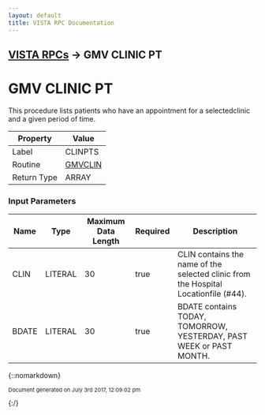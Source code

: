 ```yaml
---
layout: default
title: VISTA RPC Documentation
---
```


## [VISTA RPCs](TableOfContents) &#8594; GMV CLINIC PT
# GMV CLINIC PT

This procedure lists patients who have an appointment for a selectedclinic and a given period of time.

Property | Value
--- | ---
Label | CLINPTS
Routine | [GMVCLIN](http://code.osehra.org/dox/Routine_GMVCLIN_source.html)
Return Type | ARRAY


### Input Parameters

Name | Type | Maximum Data Length | Required | Description
--- | --- | --- | --- | ---
CLIN | LITERAL | 30 | true | CLIN contains the name of the selected clinic from the Hospital Locationfile (#44).
BDATE | LITERAL | 30 | true | BDATE contains TODAY, TOMORROW, YESTERDAY, PAST WEEK or PAST MONTH.



{::nomarkdown} <br/><p style="font-size: 11px">Document generated on July 3rd 2017, 12:09:02 pm</p>{:/}